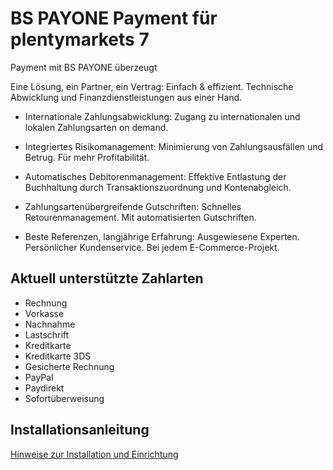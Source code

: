 # BS PAYONE Payment für plentymarkets 7

Payment mit BS PAYONE überzeugt

Eine Lösung, ein Partner, ein Vertrag: Einfach & effizient. Technische Abwicklung und Finanzdienstleistungen aus einer Hand.

* Internationale Zahlungsabwicklung: Zugang zu internationalen und lokalen Zahlungsarten on demand.

* Integriertes Risikomanagement: Minimierung von Zahlungsausfällen und Betrug. Für mehr Profitabilität.

* Automatisches Debitorenmanagement: Effektive Entlastung der Buchhaltung durch Transaktionszuordnung und Kontenabgleich.

* Zahlungsartenübergreifende Gutschriften: Schnelles Retourenmanagement. Mit automatisierten Gutschriften.

* Beste Referenzen, langjährige Erfahrung: Ausgewiesene Experten. Persönlicher Kundenservice. Bei jedem E-Commerce-Projekt.

## Aktuell unterstützte Zahlarten

* Rechnung
* Vorkasse
* Nachnahme
* Lastschrift
* Kreditkarte
* Kreditkarte 3DS
* Gesicherte Rechnung
* PayPal
* Paydirekt
* Sofortüberweisung

## Installationsanleitung

[Hinweise zur Installation und Einrichtung](https://github.com/PAYONE-GmbH/plentymarkets-7/blob/master/README.md)
